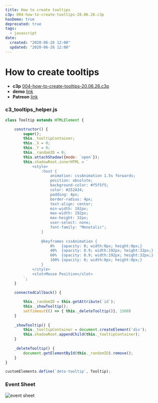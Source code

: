 ```yaml
---
title: How to create tooltips
c3p: 004-how-to-create-tooltips-20.06.26.c3p
hasDemo: true
deprecated: true
tags:
  - javascript
date:
  created: "2020-06-26 12:00"
  updated: "2020-06-26 12:00"
---
```

# How to create tooltips

* **c3p** [004-how-to-create-tooltips-20.06.26.c3p](source/c3p/004-how-to-create-tooltips-20.06.26.c3p)
* **demo** [link](demo)
* **Patreon** [link](https://patreon.com/el3um4s)

### c3_tooltips_helper.js

```javascript
class Tooltip extends HTMLElement {

	constructor() {
		super();
		this._tooltipContainer;
		this._X = 0;
		this._Y = 0;
		this._randomID = 0;
		this.attachShadow({mode: `open`});
		this.shadowRoot.innerHTML = `
			<style>
				:host {
					animation: cssAnimation 1.5s forwards;
					position: absolute;
					background-color: #f5f5f5;
					color: #252A34;
					padding: 4px;
					border-radius: 4px;
					text-align: center;
					min-width: 192px;
					max-width: 192px;
					max-height: 32px;
					user-select: none;
					font-family: "Monotalic";
				}
				
				@keyframes cssAnimation {
					0%   {opacity: 0; width:0px; height:0px;}
					40%  {opacity: 0.9; width:192px; height:32px;}
					60%  {opacity: 0.9; width:192px; height:32px;}
					100% {opacity: 0; width:0px; height:0px;}
				}
			</style>
			<slot>Mouse Position</slot>
		`;
	}
	
	connectedCallback() {

		this._randomID = this.getAttribute(`id`);
		this._showTooltip();
		setTimeout(() => { this._deleteTooltip()}, 1500)
	}
	
	_showTooltip() {
		this._tooltipContainer = document.createElement('div');
		this.shadowRoot.appendChild(this._tooltipContainer);
	}
	
	_deleteTooltip() {
		document.getElementById(this._randomID).remove();
	}
}

customElements.define(`deto-tooltip`, Tooltip);
```

### Event Sheet

![event sheet](event.png)

